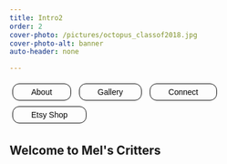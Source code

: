 ```yaml
---
title: Intro2
order: 2
cover-photo: /pictures/octopus_classof2018.jpg
cover-photo-alt: banner
auto-header: none

---
```


<style>
.btn1 {
  border: 1px solid;
  background-color: transparent;
  border-radius: 12px;
  padding: 0 32px;
  font-size: 1em;
  margin: 5px 5px;
  transition-duration: 0s;
  line-height: 200%;
  font-weight: 100;
  font-family: 'Source Sans Pro', sans-serif;
}

.btn1:hover {
  background-color: rgba(231, 231, 231, .5);
  
}

@media screen and (min-width: 0px) and (max-width: 960px) {
  .mobile-nav2 { display: block; }  /* show it on small screens */
}

@media screen and (min-width: 961px) and (max-width: 4096px) {
  .mobile-nav2 { display: none; }   /* hide it elsewhere */
}

</style>

<div class="mobile-nav2">
<button href="#about" class="btn1 scrolly">About</button>
<button onclick="location.href='/gallery'" class="btn1">Gallery</button>
<button href="#connect" class="btn1 scrolly">Connect</button>
<button onclick="location.href='https://melscrittersshop.etsy.com'" class="btn1">Etsy Shop</button>
</div>

<h2>Welcome to Mel's Critters</h2>



